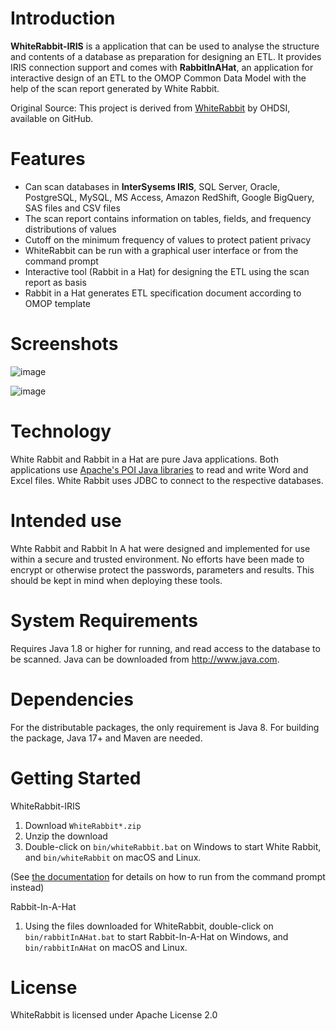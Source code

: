Introduction
========
**WhiteRabbit-IRIS** is a application that can be used to analyse the structure and contents of a database as preparation for designing an ETL. It provides IRIS connection support and comes with **RabbitInAHat**, an application for interactive design of an ETL to the OMOP Common Data Model with the help of the scan report generated by White Rabbit. 

Original Source: This project is derived from [WhiteRabbit](https://github.com/OHDSI/WhiteRabbit) by OHDSI, available on GitHub.

Features
========
- Can scan databases in **InterSysems IRIS**, SQL Server, Oracle, PostgreSQL, MySQL, MS Access, Amazon RedShift, Google BigQuery, SAS files and CSV files
- The scan report contains information on tables, fields, and frequency distributions of values
- Cutoff on the minimum frequency of values to protect patient privacy
- WhiteRabbit can be run with a graphical user interface or from the command prompt
- Interactive tool (Rabbit in a Hat) for designing the ETL using the scan report as basis
- Rabbit in a Hat generates ETL specification document according to OMOP template

Screenshots
===========
![image](https://github.com/user-attachments/assets/efbd3c8e-0ebc-4564-a289-7aaa9de340b6)

![image](https://github.com/user-attachments/assets/3de311eb-502d-42ba-a8b0-80722e3d69cc)


Technology
============
White Rabbit and Rabbit in a Hat are pure Java applications. Both applications use [Apache's POI Java libraries](http://poi.apache.org/) to read and write Word and Excel files. 
White Rabbit uses JDBC to connect to the respective databases.

Intended use
============
Whte Rabbit and Rabbit In A hat were designed and implemented for use within a secure and trusted environment. No efforts have been made to
encrypt or otherwise protect the passwords, parameters and results. This should be kept in mind when deploying these tools.

System Requirements
============
Requires Java 1.8 or higher for running, and read access to the database to be scanned. Java can be downloaded from
<a href="http://www.java.com" target="_blank">http://www.java.com</a>.

Dependencies
============
For the distributable packages, the only requirement is Java 8. For building the package, Java 17+ and Maven are needed.

Getting Started
===============
WhiteRabbit-IRIS

1. Download `WhiteRabbit*.zip` 
2. Unzip the download
3. Double-click on `bin/whiteRabbit.bat` on Windows to start White Rabbit, and `bin/whiteRabbit` on macOS and Linux.

(See [the documentation](http://ohdsi.github.io/WhiteRabbit/WhiteRabbit.html#running-from-the-command-line) for details on how to run from the command prompt instead)

Rabbit-In-A-Hat

1. Using the files downloaded for WhiteRabbit, double-click on `bin/rabbitInAHat.bat` to start Rabbit-In-A-Hat on Windows, and `bin/rabbitInAHat` on macOS and Linux.


License
=======
WhiteRabbit is licensed under Apache License 2.0


